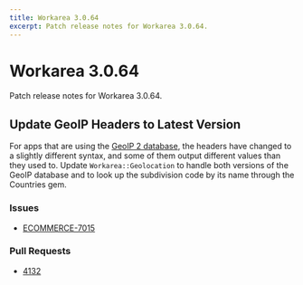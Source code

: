 ```yaml
---
title: Workarea 3.0.64
excerpt: Patch release notes for Workarea 3.0.64.
---
```


# Workarea 3.0.64

Patch release notes for Workarea 3.0.64.

## Update GeoIP Headers to Latest Version

For apps that are using the [GeoIP 2 database](https://www.maxmind.com/en/geoip2-databases),
the headers have changed to a slightly different syntax, and some of them output
different values than they used to. Update `Workarea::Geolocation` to
handle both versions of the GeoIP database and to look up the
subdivision code by its name through the Countries gem.

### Issues

- [ECOMMERCE-7015](https://jira.tools.weblinc.com/browse/ECOMMERCE-7015)

### Pull Requests

- [4132](https://stash.tools.weblinc.com/projects/WL/repos/workarea/pull-requests/4132/overview)

